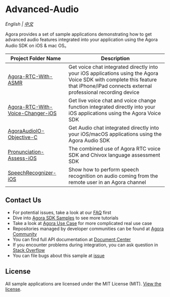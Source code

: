 # Advanced-Audio

*English | [中文](README.zh.md)*

Agora provides a set of sample applications demonstrating how to get advanced audio features integrated into your application using the Agora Audio SDK on iOS & mac OS。

Project Folder Name|Description
---|---
[Agora-RTC-With-ASMR](./Agora-RTC-With-ASMR)|Get voice chat integrated directly into your iOS applications using the Agora Voice SDK with complete this feature that iPhone/iPad connects external professional recording device
[Agora-RTC-With-Voice-Changer-iOS](./Agora-RTC-With-Voice-Changer-iOS)|Get live voice chat and voice change function integrated directly into your iOS applications using the Agora Voice SDK
[AgoraAudioIO-Objective-C](./AgoraAudioIO-Objective-C)|Get Audio chat integrated directly into your iOS/macOS applications using the Agora Audio SDK
[Pronunciation-Assess-iOS](./Pronunciation-Assess-iOS)|The combined use of Agora RTC voice SDK and Chivox language assessment SDK
[SpeechRecognizer-iOS](./SpeechRecognizer-iOS)|Show how to perform speech recognition on audio coming from the remote user in an Agora channel

## Contact Us

- For potential issues, take a look at our [FAQ](https://docs.agora.io/en/faq) first
- Dive into [Agora SDK Samples](https://github.com/AgoraIO) to see more tutorials
- Take a look at [Agora Use Case](https://github.com/AgoraIO-usecase) for more complicated real use case
- Repositories managed by developer communities can be found at [Agora Community](https://github.com/AgoraIO-Community)
- You can find full API documentation at [Document Center](https://docs.agora.io/en/)
- If you encounter problems during integration, you can ask question in [Stack Overflow](https://stackoverflow.com/questions/tagged/agora.io)
- You can file bugs about this sample at [issue](https://github.com/AgoraIO/Advanced-Audio/issues)

## License

All sample applications are licensed under the MIT License (MIT). [View the license](LICENSE.md).